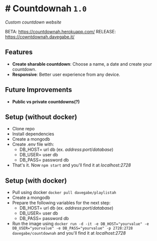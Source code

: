 # # Countdownah ```1.0```
*Custom countdown website*

BETA:       https://countdownah.herokuapp.com/
RELEASE:    https://cowntdownah.davegabe.it/

## Features

- **Create sharable countdown**:     Choose a name, a date and create your countdown.
- **Responsive**:           Better user experience from any device.

## Future Improvements

- **Public vs private countdowns(?)**

## Setup (without docker)

- Clone repo
- Install dependencies
- Create a mongodb
- Create .env file with:
    - DB_HOST= url db    (ex. *address*:*port*/*database*)
    - DB_USER= user db
    - DB_PASS= password db
- That's it. Now ```npm start``` and you'll find it at *localhost:2728*

## Setup (with docker)

- Pull using docker ```docker pull davegabe/playlistah```
- Create a mongodb
- Prepare the following variables for the next step:
    - DB_HOST= url db    (ex. *address*:*port*/*database*)
    - DB_USER= user db
    - DB_PASS= password db
- Run the image using ```docker run -d -it -e DB_HOST="yourvalue" -e DB_USER="yourvalue" -e DB_PASS="yourvalue" -p 2728:2728 davegabe/countdownah``` and you'll find it at *localhost:2728*
